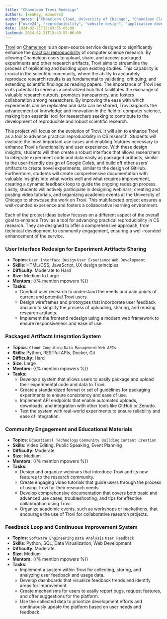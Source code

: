 ```yaml
---
title: "Chameleon Trovi Redesign"
authors: [keahey, mpowers]
author_notes: ["Chameleon Cloud, University of Chicago", "Chameleon Cloud, University of Chicago"]
tags: ["osre24", "reproducibility", "website design", "application development"]
date: 2024-02-21T13:43:55-06:00
lastmod: 2024-02-21T13:43:55-06:00
---
```


[Trovi](https://www.chameleoncloud.org/experiment/share) on
[Chameleon](https://www.chameleoncloud.org) is an open-source service designed
to significantly enhance the [practical
reproducibility](https://wordpress.cels.anl.gov/nimbusproject/wp-content/uploads/sites/116/2023/08/Reproducibility_On_Chameleon-3.pdf)
of computer science research. By allowing Chameleon users to upload, share, and
access packaged experiments and other research artifacts, Trovi aims to
streamline the process of replicating and building upon existing studies. This
capability is crucial in the scientific community, where the ability to
accurately reproduce research results is as fundamental to validating,
critiquing, and extending scientific findings as reading papers. The importance
of Trovi lies in its potential to serve as a centralized hub that facilitates
the exchange of valuable research outputs, promotes transparency, and fosters
collaboration among researchers. By improving the ease with which experiments
can be replicated and data can be shared, Trovi supports the advancement of
knowledge and innovation in the field of computer science, making it an
essential tool for researchers seeking to contribute to the development of
reproducible and robust scientific research.

This project will focus on the evolution of Trovi. It will aim to enhance Trovi
as a tool to advance practical reproducibility in CS research. Students will
evaluate the most important use cases and enabling features necessary to
enhance Trovi's functionality and user experience. With these design insights,
students will then create a robust interface that allows researchers to
integrate experiment code and data easily as packaged artifacts, similar to the
user-friendly design of Google Colab, and build off other users' artifacts to
create novel experiments, similar to the design of GitHub. Furthermore,
students will create comprehensive documentation with valuable insights into
what works well and what requires improvement, creating a dynamic feedback loop
to guide the ongoing redesign process. Lastly, students will actively
participate in designing webinars, creating and posting video tutorials, and
organizing academic events at the University of Chicago to showcase the work on
Trovi. This multifaceted project ensures a well-rounded experience and fosters
a collaborative learning environment.

Each of the project ideas below focuses on a different aspect of the overall
goal to enhance Trovi as a tool for advancing practical reproducibility in
CS research. They are designed to offer a comprehensive approach,
from technical development to community engagement, ensuring a well-rounded
enhancement of the service.

### **User Interface Redesign for Experiment Artifacts Sharing**

- **Topics**: `User Interface Design` `User Experience` `Web Development`
- **Skills**: HTML/CSS, JavaScript, UX design principles
- **Difficulty**: Moderate to Hard
- **Size**: Medium to Large
- **Mentors:** {{% mention mpowers %}}
- **Tasks**:
  - Conduct user research to understand the needs and pain points of current
    and potential Trovi users.
  - Design wireframes and prototypes that incorporate user feedback and aim to
    simplify the process of uploading, sharing, and reusing research artifacts.
  - Implement the frontend redesign using a modern web framework to ensure
    responsiveness and ease of use.

### **Packaged Artifacts Integration System**

- **Topics**: `Cloud Computing` `Data Management` `Web APIs`
- **Skills**: Python, RESTful APIs, Docker, Git
- **Difficulty**: Hard
- **Size**: Large
- **Mentors:** {{% mention mpowers %}}
- **Tasks**:
  - Develop a system that allows users to easily package and upload their
    experimental code and data to Trovi.
  - Create a standardized format or set of guidelines for packaging experiments
    to ensure consistency and ease of use.
  - Implement API endpoints that enable automated uploads, downloads, and
    integration with other tools like GitHub or Zenodo.
  - Test the system with real-world experiments to ensure reliability and ease
    of integration.

### **Community Engagement and Educational Materials**

- **Topics**: `Educational Technology` `Community Building` `Content Creation`
- **Skills**: Video Editing, Public Speaking, Event Planning
- **Difficulty**: Moderate
- **Size**: Medium
- **Mentors:** {{% mention mpowers %}}
- **Tasks**:
  - Design and organize webinars that introduce Trovi and its new features to
    the research community.
  - Create engaging video tutorials that guide users through the process of
    using Trovi for their research needs.
  - Develop comprehensive documentation that covers both basic and advanced use
    cases, troubleshooting, and tips for effective collaboration using Trovi.
  - Organize academic events, such as workshops or hackathons, that encourage
    the use of Trovi for collaborative research projects.

### **Feedback Loop and Continuous Improvement System**

- **Topics**: `Software Engineering` `Data Analysis` `User Feedback`
- **Skills**: Python, SQL, Data Visualization, Web Development
- **Difficulty**: Moderate
- **Size**: Medium
- **Mentors:** {{% mention mpowers %}}
- **Tasks**:
  - Implement a system within Trovi for collecting, storing, and analyzing user
    feedback and usage data.
  - Develop dashboards that visualize feedback trends and identify areas for
    improvement.
  - Create mechanisms for users to easily report bugs, request features, and
    offer suggestions for the platform.
  - Use the collected data to prioritize development efforts and continuously
    update the platform based on user needs and feedback.
